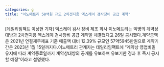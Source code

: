 ```yaml
---
categories: g
title: "이노메트리 58억원 규모 2차전지용 엑스레이 검사장비 공급 계약"
---
```

[데일리임팩트 이상현 기자] 엑스레이 검사 장비 제조 회사 이노메트리는 익명의 계약상대방과 2차전지용 엑스레이 검사장비 공급 계약을 체결했다고 26일 공시했다.계약금액은 2021년 연결재무제표 기준 매출액 대비 12.39% 규모인 57억5945만원으로 계약기간은 2023년 1월 15일까지다.이노메트리 관계자는 데일리임팩트에 “계약상 영업비밀 유지에 따라 계약종료일까지 계약상대방의 공개를 유보하며 유보기한 경과 후 즉시 공시할 예정”이라고 설명했다.